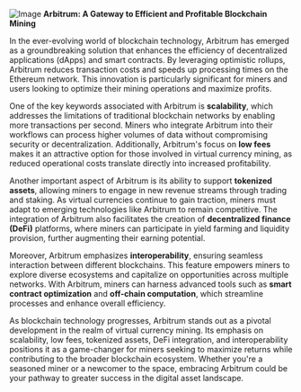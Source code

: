 
![Image](https://github.com/user-attachments/assets/b8266eee-691e-4ee1-99ef-bfa10d234fd4)
**Arbitrum: A Gateway to Efficient and Profitable Blockchain Mining**

In the ever-evolving world of blockchain technology, Arbitrum has emerged as a groundbreaking solution that enhances the efficiency of decentralized applications (dApps) and smart contracts. By leveraging optimistic rollups, Arbitrum reduces transaction costs and speeds up processing times on the Ethereum network. This innovation is particularly significant for miners and users looking to optimize their mining operations and maximize profits.

One of the key keywords associated with Arbitrum is **scalability**, which addresses the limitations of traditional blockchain networks by enabling more transactions per second. Miners who integrate Arbitrum into their workflows can process higher volumes of data without compromising security or decentralization. Additionally, Arbitrum's focus on **low fees** makes it an attractive option for those involved in virtual currency mining, as reduced operational costs translate directly into increased profitability.

Another important aspect of Arbitrum is its ability to support **tokenized assets**, allowing miners to engage in new revenue streams through trading and staking. As virtual currencies continue to gain traction, miners must adapt to emerging technologies like Arbitrum to remain competitive. The integration of Arbitrum also facilitates the creation of **decentralized finance (DeFi)** platforms, where miners can participate in yield farming and liquidity provision, further augmenting their earning potential.

Moreover, Arbitrum emphasizes **interoperability**, ensuring seamless interaction between different blockchains. This feature empowers miners to explore diverse ecosystems and capitalize on opportunities across multiple networks. With Arbitrum, miners can harness advanced tools such as **smart contract optimization** and **off-chain computation**, which streamline processes and enhance overall efficiency.

As blockchain technology progresses, Arbitrum stands out as a pivotal development in the realm of virtual currency mining. Its emphasis on scalability, low fees, tokenized assets, DeFi integration, and interoperability positions it as a game-changer for miners seeking to maximize returns while contributing to the broader blockchain ecosystem. Whether you're a seasoned miner or a newcomer to the space, embracing Arbitrum could be your pathway to greater success in the digital asset landscape.